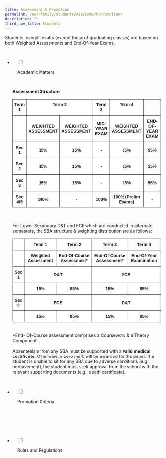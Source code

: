 ```yaml
---
title: Assessment & Promotion
permalink: /our-family/Students/Assessment-Promotion/
description: ""
third_nav_title: Students
---
```

Students’ overall results (except those of graduating classes) are based on both Weighted Assessments and End-Of-Year Exams.

<ul class="jekyllcodex_accordion">

  <li>

    <input type="checkbox" id="accordion1">

    <label for="accordion1">Academic Matters</label>

    <div>

<p> <b>Assessment Structure</b><br>
			<style type="text/css">
.tg  {border-collapse:collapse;border-spacing:0;}
.tg td{border-color:black;border-style:solid;border-width:1px;font-family:Arial, sans-serif;font-size:14px;
  overflow:hidden;padding:10px 5px;word-break:normal;}
.tg th{border-color:black;border-style:solid;border-width:1px;font-family:Arial, sans-serif;font-size:14px;
  font-weight:normal;overflow:hidden;padding:10px 5px;word-break:normal;}
.tg .tg-ykyb{background-color:#FFF;color:#222;font-weight:bold;text-align:center;vertical-align:middle}
.tg .tg-4ufn{background-color:#FFF;color:#222;font-weight:bold;text-align:center;vertical-align:top}
.tg .tg-0lax{text-align:left;vertical-align:top}
</style>
<table class="tg">
<thead>
  <tr>
    <th class="tg-4ufn"><span style="font-weight:bolder">Term 1</span></th>
    <th class="tg-4ufn" colspan="2"><span style="font-weight:bolder">Term 2</span></th>
    <th class="tg-4ufn"><span style="font-weight:bolder">Term 3</span></th>
    <th class="tg-4ufn"><span style="font-weight:bolder">Term 4</span></th>
    <th class="tg-0lax"></th>
  </tr>
</thead>
<tbody>
  <tr>
    <td class="tg-4ufn"></td>
    <td class="tg-ykyb"><span style="color:#222;background-color:transparent">WEIGHTED</span><br><span style="color:#222;background-color:transparent">ASSESSMENT</span></td>
    <td class="tg-ykyb"><span style="color:#222;background-color:transparent">WEIGHTED</span><br><span style="color:#222;background-color:transparent">ASSESSMENT</span></td>
    <td class="tg-ykyb"><span style="color:#222;background-color:transparent">MID-YEAR EXAM</span></td>
    <td class="tg-ykyb"><span style="color:#222;background-color:transparent">WEIGHTED</span><br><span style="color:#222;background-color:transparent">ASSESSMENT</span></td>
    <td class="tg-ykyb"><span style="color:#222;background-color:transparent">END-OF-YEAR EXAM</span></td>
  </tr>
  <tr>
    <td class="tg-ykyb"><span style="color:#222;background-color:transparent"> Sec 1</span></td>
    <td class="tg-ykyb"><span style="color:#222;background-color:transparent"> 15%</span></td>
    <td class="tg-ykyb"><span style="color:#222;background-color:transparent"> 15%</span></td>
    <td class="tg-ykyb"><span style="color:#222;background-color:transparent"> -</span></td>
    <td class="tg-ykyb"><span style="color:#222;background-color:transparent"> 15%</span></td>
    <td class="tg-ykyb"><span style="color:#222;background-color:transparent">55% </span></td>
  </tr>
  <tr>
    <td class="tg-ykyb"><span style="color:#222;background-color:transparent"> Sec 2</span></td>
    <td class="tg-ykyb"><span style="color:#222;background-color:transparent">15% </span></td>
    <td class="tg-ykyb"><span style="color:#222;background-color:transparent">15%</span></td>
    <td class="tg-ykyb"><span style="color:#222;background-color:transparent">-</span></td>
    <td class="tg-ykyb"><span style="color:#222;background-color:transparent">15% </span></td>
    <td class="tg-ykyb"><span style="color:#222;background-color:transparent"> 55%</span></td>
  </tr>
  <tr>
    <td class="tg-ykyb"><span style="color:#222;background-color:transparent"> Sec 3</span></td>
    <td class="tg-ykyb"><span style="color:#222;background-color:transparent">15% </span></td>
    <td class="tg-ykyb"><span style="color:#222;background-color:transparent">15% </span></td>
    <td class="tg-ykyb"><span style="color:#222;background-color:transparent"> -</span></td>
    <td class="tg-ykyb"><span style="color:#222;background-color:transparent">15% </span></td>
    <td class="tg-ykyb"><span style="color:#222;background-color:transparent">55% </span></td>
  </tr>
  <tr>
    <td class="tg-ykyb"><span style="color:#222;background-color:transparent"> Sec 4/5</span></td>
    <td class="tg-ykyb"><span style="color:#222;background-color:transparent">100% </span></td>
    <td class="tg-ykyb"><span style="color:#222;background-color:transparent"> -</span></td>
    <td class="tg-ykyb"><span style="color:#222;background-color:transparent">100% </span></td>
    <td class="tg-ykyb"><span style="color:#222;background-color:transparent"> 100% (Prelim Exams)</span></td>
    <td class="tg-ykyb"><span style="color:#222;background-color:transparent"> -</span></td>
  </tr>
</tbody>
</table><br><br>
			For Lower Secondary D&T and FCE which are conducted in alternate semesters, the SBA structure & weighting distribution are as follows:<br>
			<style type="text/css">
.tg  {border-collapse:collapse;border-spacing:0;}
.tg td{border-color:black;border-style:solid;border-width:1px;font-family:Arial, sans-serif;font-size:14px;
  overflow:hidden;padding:10px 5px;word-break:normal;}
.tg th{border-color:black;border-style:solid;border-width:1px;font-family:Arial, sans-serif;font-size:14px;
  font-weight:normal;overflow:hidden;padding:10px 5px;word-break:normal;}
.tg .tg-3bno{background-color:#FFF;border-color:inherit;color:#222;font-weight:bold;text-align:center;vertical-align:middle}
.tg .tg-8d3w{background-color:#FFF;border-color:inherit;color:#222;font-weight:bold;text-align:center;vertical-align:top}
.tg .tg-7btt{border-color:inherit;font-weight:bold;text-align:center;vertical-align:top}
</style>
<table class="tg">
<thead>
  <tr>
    <th class="tg-3bno"></th>
    <th class="tg-3bno"><span style="color:#222;background-color:transparent">Term 1</span></th>
    <th class="tg-3bno"><span style="color:#222;background-color:transparent">Term 2</span></th>
    <th class="tg-3bno"><span style="color:#222;background-color:transparent">Term 3</span></th>
    <th class="tg-7btt">Term 4</th>
  </tr>
</thead>
<tbody>
  <tr>
    <td class="tg-8d3w"></td>
    <td class="tg-3bno"><span style="color:#222;background-color:transparent">Weighted Assessment</span></td>
    <td class="tg-3bno"><span style="color:#222;background-color:transparent">End-Of-Course Assessment*</span></td>
    <td class="tg-3bno"><span style="color:#222;background-color:transparent">End-Of-Course Assessment*</span><br></td>
    <td class="tg-3bno"><span style="color:#222;background-color:transparent">End-Of-Year Examination</span><br></td>
  </tr>
  <tr>
    <td class="tg-3bno"><span style="color:#222;background-color:transparent">Sec 1 </span></td>
    <td class="tg-3bno" colspan="2"><span style="color:#222;background-color:transparent">D&amp;T</span></td>
    <td class="tg-3bno" colspan="2"><span style="color:#222;background-color:transparent">FCE</span></td>
  </tr>
  <tr>
    <td class="tg-3bno"><span style="color:#222;background-color:transparent"> </span></td>
    <td class="tg-3bno"><span style="color:#222;background-color:transparent"> 15%</span></td>
    <td class="tg-3bno"><span style="color:#222;background-color:transparent">85% </span></td>
    <td class="tg-3bno"><span style="color:#222;background-color:transparent">15% </span></td>
    <td class="tg-3bno"><span style="color:#222;background-color:transparent">85% </span></td>
  </tr>
  <tr>
    <td class="tg-3bno"><span style="color:#222;background-color:transparent"> Sec 2</span></td>
    <td class="tg-3bno" colspan="2"><span style="color:#222;background-color:transparent">FCE   </span></td>
    <td class="tg-3bno" colspan="2"><span style="color:#222;background-color:transparent">D&amp;T   </span></td>
  </tr>
  <tr>
    <td class="tg-8d3w"></td>
    <td class="tg-3bno"><span style="color:#222;background-color:transparent">15%</span></td>
    <td class="tg-3bno"><span style="color:#222;background-color:transparent">85%</span></td>
    <td class="tg-3bno"><span style="color:#222;background-color:transparent">15%</span></td>
    <td class="tg-3bno"><span style="color:#222;background-color:transparent">85%</span></td>
  </tr>
</tbody>
</table><br>
			*End- Of-Course assessment comprises a Coursework & a Theory Component<br><br>
			Absenteeism from any SBA must be supported with a <b>valid medical certificate</b>. Otherwise, a zero mark will be awarded for the paper. If a student is unable to sit for any SBA due to adverse conditions (e.g. bereavement), the student must seek approval from the school with the relevant supporting documents (e.g.  death certificate).
			</p>

    </div>

</li>
	<li>

    <input type="checkbox" id="accordion2">

    <label for="accordion2">Promotion Criteria</label>

    <div>

      <p> </p>

    </div>

</li>
	
<li>

    <input type="checkbox" id="accordion3">

    <label for="accordion3">Rules and Regulations</label>

    <div>

<p> </p>

    </div>

</li>
	
	

	
</ul>